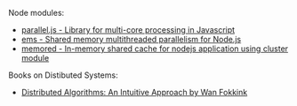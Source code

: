 Node modules:
 * [parallel.js - Library for multi-core processing in Javascript](https://github.com/adambom/parallel.js)
 * [ems - Shared memory multithreaded parallelism for Node.js](https://github.com/syntheticsemantics/ems)
 * [memored - In-memory shared cache for nodejs application using cluster module](https://github.com/PaquitoSoft/memored)

Books on Distibuted Systems:
 * [Distributed Algorithms: An Intuitive Approach by Wan Fokkink](https://mitpress.mit.edu/books/distributed-algorithms)
